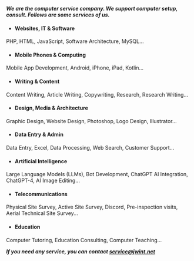***We are the computer service company. We support computer setup, consult. Follows are some services of us.***

- #### Websites, IT & Software

PHP, HTML, JavaScript, Software Architecture, MySQL...

- #### Mobile Phones & Computing

Mobile App Development, Android, iPhone, iPad, Kotlin...

- #### Writing & Content

Content Writing, Article Writing, Copywriting, Research, Research Writing...

- #### Design, Media & Architecture

Graphic Design, Website Design, Photoshop, Logo Design, Illustrator...

- #### Data Entry & Admin

Data Entry, Excel, Data Processing, Web Search, Customer Support...

- #### Artificial Intelligence

Large Language Models (LLMs), Bot Development, ChatGPT AI Integration, ChatGPT-4, AI Image Editing...

- #### Telecommunications

Physical Site Survey, Active Site Survey, Discord, Pre-inspection visits, Aerial Technical Site Survey...

- #### Education

Computer Tutoring, Education Consulting, Computer Teaching...


***If you need any service, you can contact service@jwint.net***



